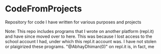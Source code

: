 # CodeFromProjects
Repository for code I have written for various purposes and projects

Note: This repo includes programs that I wrote on another platform (repl.it) and have since moved over to here. This was because I lost access to the school account I had, under which this repl.it account was. I have not stolen or plaigirized these programs.
"@AbhayDhiman(0)" on repl.it is, in fact, me
